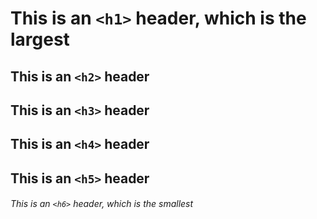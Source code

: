 # This is an `<h1>` header, which is the largest

## This is an `<h2>` header

## This is an `<h3>` header

## This is an `<h4>` header

## This is an `<h5>` header

###### This is an `<h6>` header, which is the smallest
